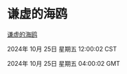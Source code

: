 # 谦虚的海鸥
[谦虚的海鸥](http://219.139.199.238:56308/qxdho/course/base/hotlink/index.php)

2024年 10月 25日 星期五 12:00:02 CST

2024年 10月 25日 星期五 04:00:02 GMT
